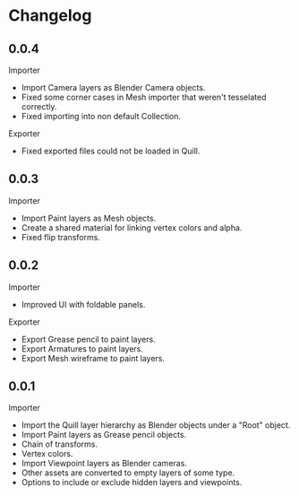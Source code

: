 # Changelog


## 0.0.4

Importer
- Import Camera layers as Blender Camera objects.
- Fixed some corner cases in Mesh importer that weren't tesselated correctly.
- Fixed importing into non default Collection.

Exporter
- Fixed exported files could not be loaded in Quill.


## 0.0.3

Importer
- Import Paint layers as Mesh objects.
- Create a shared material for linking vertex colors and alpha.
- Fixed flip transforms.


## 0.0.2

Importer
- Improved UI with foldable panels.

Exporter
- Export Grease pencil to paint layers.
- Export Armatures to paint layers.
- Export Mesh wireframe to paint layers.


## 0.0.1

Importer
- Import the Quill layer hierarchy as Blender objects under a "Root" object.
- Import Paint layers as Grease pencil objects.
- Chain of transforms.
- Vertex colors.
- Import Viewpoint layers as Blender cameras.
- Other assets are converted to empty layers of some type.
- Options to include or exclude hidden layers and viewpoints.







